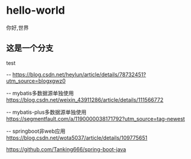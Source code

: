 # hello-world
你好,世界
## 这是一个分支
test

-- https://blog.csdn.net/heylun/article/details/78732451?utm_source=blogxgwz0

-- mybatis多数据源单独使用 https://blog.csdn.net/weixin_43911286/article/details/111566772

-- mybatis-plus多数据源单独使用 https://segmentfault.com/a/1190000038171792?utm_source=tag-newest

-- springboot非web应用 https://blog.csdn.net/wota5037/article/details/109775651

https://github.com/Tanking666/spring-boot-java
